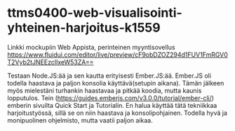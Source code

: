 # ttms0400-web-visualisointi-yhteinen-harjoitus-k1559

Linkki mockupiin Web Appista, perinteinen myyntisovellus https://www.fluidui.com/editor/live/preview/cF9obDZOZ294d1FUV1FmRGV0T2Vyb2tJNEEzclIxeW53ZA==

Testaan Node.JS:ää ja sen kautta erityisesti Ember.JS:ää.
Ember.JS oli todella haastava ja paljon konsolia käyttävä(setupin aikana). Tämän jälkeen myös mielestäni turhankin haastavaa ja pitkää koodia, mutta kaunis lopputulos. Tein (https://guides.emberjs.com/v3.0.0/tutorial/ember-cli/) emberin sivuilta Quick Start ja Tutorialin. En halua käyttää tätä tekniikkaa harjoitustyössä, sillä se on niin haastava ja konsolipohjainen. Todella hyvä ja monipuolinen ohjelmisto, mutta vaatii paljon aikaa.
